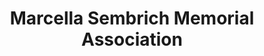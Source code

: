 ---
layout: repo
title: "Marcella Sembrich Memorial Association"
id: 18833
permalink: repos/18833/
---